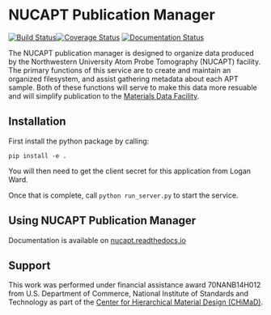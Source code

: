 # NUCAPT Publication Manager
[![Build Status](https://travis-ci.org/materials-data-facility/nucapt.svg?branch=master)](https://travis-ci.org/materials-data-facility/nucapt)[![Coverage Status](https://coveralls.io/repos/github/materials-data-facility/nucapt/badge.svg?branch=master)](https://coveralls.io/github/materials-data-facility/nucapt?branch=master)
[![Documentation Status](https://readthedocs.org/projects/nucapt/badge/?version=latest)](http://nucapt.readthedocs.io/en/latest/?badge=latest)

The NUCAPT publication manager is designed to organize data produced by the Northwestern University Atom Probe
Tomography (NUCAPT) facility. The primary functions of this service are to create and maintain an organized filesystem,
and assist gathering metadata about each APT sample. Both of these functions will serve to make this data more
resuable and will simplify publication to the [Materials Data Facility](http://materialsdatafacility.org).

## Installation

First install the python package by calling:

```pip install -e .```

You will then need to get the client secret for this application from Logan Ward.

Once that is complete, call `python run_server.py` to start the service.

## Using NUCAPT Publication Manager

Documentation is available on [nucapt.readthedocs.io](http://nucapt.readthedocs.io/en/latest/)

## Support
This work was performed under financial assistance award 70NANB14H012 from U.S. Department of Commerce,
National Institute of Standards and Technology as part of the [Center for Hierarchical Material Design (CHiMaD)](http://chimad.northwestern.edu).
